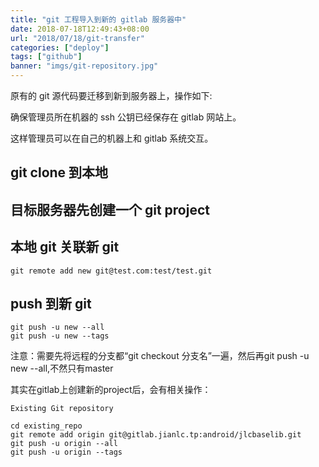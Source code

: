 ```yaml
---
title: "git 工程导入到新的 gitlab 服务器中"
date: 2018-07-18T12:49:43+08:00
url: "2018/07/18/git-transfer"
categories: ["deploy"]
tags: ["github"]
banner: "imgs/git-repository.jpg"
---
```


原有的 git 源代码要迁移到新到服务器上，操作如下:

<!--more-->
确保管理员所在机器的 ssh 公钥已经保存在 gitlab 网站上。

这样管理员可以在自己的机器上和 gitlab 系统交互。

## git clone 到本地
## 目标服务器先创建一个 git project
## 本地 git 关联新 git   
```
git remote add new git@test.com:test/test.git
```

## push 到新 git
```
git push -u new --all
git push -u new --tags
```

注意：需要先将远程的分支都“git checkout 分支名”一遍，然后再git push -u new --all,不然只有master

其实在gitlab上创建新的project后，会有相关操作：
```
Existing Git repository

cd existing_repo
git remote add origin git@gitlab.jianlc.tp:android/jlcbaselib.git
git push -u origin --all
git push -u origin --tags
```
<!--more-->
